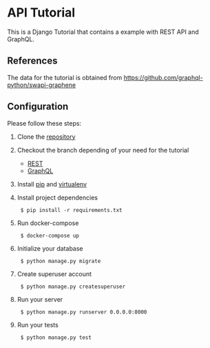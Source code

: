 # API Tutorial

This is a Django Tutorial that contains a example with REST API and GraphQL.

## References

The data for the tutorial is obtained from https://github.com/graphql-python/swapi-graphene

## Configuration

Please follow these steps:

1. Clone the [repository](https://github.com/marton987/api_tutorial)

1. Checkout the branch depending of your need for the tutorial

    - [REST](https://github.com/marton987/api_tutorial/tree/rest)
    - [GraphQL](https://github.com/marton987/api_tutorial/tree/graphql)

1. Install [pip](https://pip.pypa.io/en/latest/installing.html) and
[virtualenv](https://virtualenv.pypa.io/en/latest/installation.html)

1. Install project dependencies

        $ pip install -r requirements.txt
        
1. Run docker-compose

        $ docker-compose up
        
1. Initialize your database

        $ python manage.py migrate

1. Create superuser account

        $ python manage.py createsuperuser

1. Run your server

        $ python manage.py runserver 0.0.0.0:8000

1. Run your tests

        $ python manage.py test
